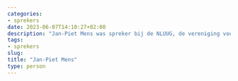 ```yaml
---
categories:
- sprekers
date: 2023-06-07T14:10:27+02:00
description: "Jan-Piet Mens was spreker bij de NLUUG, de vereniging voor open systemen en open standaarden. Lees meer over deze spreker."
tags:
- sprekers
slug:
title: "Jan-Piet Mens"
type: person
---
```

